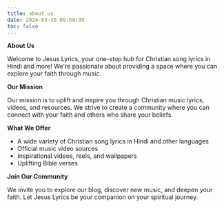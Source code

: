 ```yaml
---
title: about us
date: 2024-03-30 09:59:39
toc: false
---
```

**About Us**

Welcome to Jesus Lyrics, your one-stop hub for Christian song lyrics in Hindi and more! We're passionate about providing a space where you can explore your faith through music.

**Our Mission**

Our mission is to uplift and inspire you through Christian music lyrics, videos, and resources. We strive to create a community where you can connect with your faith and others who share your beliefs.

**What We Offer**

* A wide variety of Christian song lyrics in Hindi and other languages
* Official music video sources
* Inspirational videos, reels, and wallpapers
* Uplifting Bible verses

**Join Our Community**

We invite you to explore our blog, discover new music, and deepen your faith. Let Jesus Lyrics be your companion on your spiritual journey.